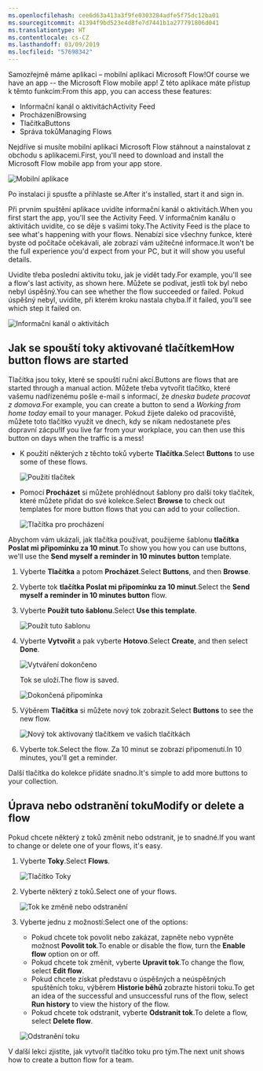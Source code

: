 ```yaml
---
ms.openlocfilehash: cee6d63a413a3f9fe0303284adfe5f75dc12ba01
ms.sourcegitcommit: 41394f9bd523e4d8fe7d7441b1a277791806d041
ms.translationtype: HT
ms.contentlocale: cs-CZ
ms.lasthandoff: 03/09/2019
ms.locfileid: "57698342"
---
```

<span data-ttu-id="ebd22-101">Samozřejmě máme aplikaci – mobilní aplikaci Microsoft Flow!</span><span class="sxs-lookup"><span data-stu-id="ebd22-101">Of course we have an app -- the Microsoft Flow mobile app!</span></span> <span data-ttu-id="ebd22-102">Z této aplikace máte přístup k těmto funkcím:</span><span class="sxs-lookup"><span data-stu-id="ebd22-102">From this app, you can access these features:</span></span>

- <span data-ttu-id="ebd22-103">Informační kanál o aktivitách</span><span class="sxs-lookup"><span data-stu-id="ebd22-103">Activity Feed</span></span>
- <span data-ttu-id="ebd22-104">Procházení</span><span class="sxs-lookup"><span data-stu-id="ebd22-104">Browsing</span></span>
- <span data-ttu-id="ebd22-105">Tlačítka</span><span class="sxs-lookup"><span data-stu-id="ebd22-105">Buttons</span></span>
- <span data-ttu-id="ebd22-106">Správa toků</span><span class="sxs-lookup"><span data-stu-id="ebd22-106">Managing Flows</span></span>

<span data-ttu-id="ebd22-107">Nejdříve si musíte mobilní aplikaci Microsoft Flow stáhnout a nainstalovat z obchodu s aplikacemi.</span><span class="sxs-lookup"><span data-stu-id="ebd22-107">First, you'll need to download and install the Microsoft Flow mobile app from your app store.</span></span>

![Mobilní aplikace](../media/open-mobile-app.png)

<span data-ttu-id="ebd22-109">Po instalaci ji spusťte a přihlaste se.</span><span class="sxs-lookup"><span data-stu-id="ebd22-109">After it's installed, start it and sign in.</span></span>

<span data-ttu-id="ebd22-110">Při prvním spuštění aplikace uvidíte informační kanál o aktivitách.</span><span class="sxs-lookup"><span data-stu-id="ebd22-110">When you first start the app, you'll see the Activity Feed.</span></span> <span data-ttu-id="ebd22-111">V informačním kanálu o aktivitách uvidíte, co se děje s vašimi toky.</span><span class="sxs-lookup"><span data-stu-id="ebd22-111">The Activity Feed is the place to see what's happening with your flows.</span></span> <span data-ttu-id="ebd22-112">Nenabízí sice všechny funkce, které byste od počítače očekávali, ale zobrazí vám užitečné informace.</span><span class="sxs-lookup"><span data-stu-id="ebd22-112">It won't be the full experience you'd expect from your PC, but it will show you useful details.</span></span>

<span data-ttu-id="ebd22-113">Uvidíte třeba poslední aktivitu toku, jak je vidět tady.</span><span class="sxs-lookup"><span data-stu-id="ebd22-113">For example, you'll see a flow's last activity, as shown here.</span></span> <span data-ttu-id="ebd22-114">Můžete se podívat, jestli tok byl nebo nebyl úspěšný.</span><span class="sxs-lookup"><span data-stu-id="ebd22-114">You can see whether the flow succeeded or failed.</span></span> <span data-ttu-id="ebd22-115">Pokud úspěšný nebyl, uvidíte, při kterém kroku nastala chyba.</span><span class="sxs-lookup"><span data-stu-id="ebd22-115">If it failed, you'll see which step it failed on.</span></span>

![Informační kanál o aktivitách](../media/see-all-activity.png)

## <a name="how-button-flows-are-started"></a><span data-ttu-id="ebd22-117">Jak se spouští toky aktivované tlačítkem</span><span class="sxs-lookup"><span data-stu-id="ebd22-117">How button flows are started</span></span>
<span data-ttu-id="ebd22-118">Tlačítka jsou toky, které se spouští ruční akcí.</span><span class="sxs-lookup"><span data-stu-id="ebd22-118">Buttons are flows that are started through a manual action.</span></span> <span data-ttu-id="ebd22-119">Můžete třeba vytvořit tlačítko, které vašemu nadřízenému pošle e-mail s informací, že *dneska budete pracovat z domova*.</span><span class="sxs-lookup"><span data-stu-id="ebd22-119">For example, you can create a button to send a *Working from home today* email to your manager.</span></span> <span data-ttu-id="ebd22-120">Pokud žijete daleko od pracoviště, můžete toto tlačítko využít ve dnech, kdy se nikam nedostanete přes dopravní zácpu!</span><span class="sxs-lookup"><span data-stu-id="ebd22-120">If you live far from your workplace, you can then use this button on days when the traffic is a mess!</span></span>

- <span data-ttu-id="ebd22-121">K použití některých z těchto toků vyberte **Tlačítka**.</span><span class="sxs-lookup"><span data-stu-id="ebd22-121">Select **Buttons** to use some of these flows.</span></span>

    ![Použití tlačítek](../media/activity-details.png)

- <span data-ttu-id="ebd22-123">Pomocí **Procházet** si můžete prohlédnout šablony pro další toky tlačítek, které můžete přidat do své kolekce.</span><span class="sxs-lookup"><span data-stu-id="ebd22-123">Select **Browse** to check out templates for more button flows that you can add to your collection.</span></span>

    ![Tlačítka pro procházení](../media/click-browse-button.png)

<span data-ttu-id="ebd22-125">Abychom vám ukázali, jak tlačítka používat, použijeme šablonu **tlačítka Poslat mi připomínku za 10 minut**.</span><span class="sxs-lookup"><span data-stu-id="ebd22-125">To show you how you can use buttons, we'll use the **Send myself a reminder in 10 minutes button** template.</span></span>

1. <span data-ttu-id="ebd22-126">Vyberte **Tlačítka** a potom **Procházet**.</span><span class="sxs-lookup"><span data-stu-id="ebd22-126">Select **Buttons**, and then **Browse**.</span></span>
2. <span data-ttu-id="ebd22-127">Vyberte tok **tlačítka Poslat mi připomínku za 10 minut**.</span><span class="sxs-lookup"><span data-stu-id="ebd22-127">Select the **Send myself a reminder in 10 minutes button** flow.</span></span>
3. <span data-ttu-id="ebd22-128">Vyberte **Použít tuto šablonu**.</span><span class="sxs-lookup"><span data-stu-id="ebd22-128">Select **Use this template**.</span></span>

    ![Použít tuto šablonu](../media/use-this-template.png)

4. <span data-ttu-id="ebd22-130">Vyberte **Vytvořit** a pak vyberte **Hotovo**.</span><span class="sxs-lookup"><span data-stu-id="ebd22-130">Select **Create**, and then select **Done**.</span></span>

    ![Vytváření dokončeno](../media/create-complete.png)

    <span data-ttu-id="ebd22-132">Tok se uloží.</span><span class="sxs-lookup"><span data-stu-id="ebd22-132">The flow is saved.</span></span>

    ![Dokončená připomínka](../media/complete-reminder.png)

5. <span data-ttu-id="ebd22-134">Výběrem **Tlačítka** si můžete nový tok zobrazit.</span><span class="sxs-lookup"><span data-stu-id="ebd22-134">Select **Buttons** to see the new flow.</span></span> 

    ![Nový tok aktivovaný tlačítkem ve vašich tlačítkách](../media/button-send-reminder.png)

6. <span data-ttu-id="ebd22-136">Vyberte tok.</span><span class="sxs-lookup"><span data-stu-id="ebd22-136">Select the flow.</span></span> <span data-ttu-id="ebd22-137">Za 10 minut se zobrazí připomenutí.</span><span class="sxs-lookup"><span data-stu-id="ebd22-137">In 10 minutes, you'll get a reminder.</span></span>

<span data-ttu-id="ebd22-138">Další tlačítka do kolekce přidáte snadno.</span><span class="sxs-lookup"><span data-stu-id="ebd22-138">It's simple to add more buttons to your collection.</span></span>

## <a name="modify-or-delete-a-flow"></a><span data-ttu-id="ebd22-139">Úprava nebo odstranění toku</span><span class="sxs-lookup"><span data-stu-id="ebd22-139">Modify or delete a flow</span></span>
<span data-ttu-id="ebd22-140">Pokud chcete některý z toků změnit nebo odstranit, je to snadné.</span><span class="sxs-lookup"><span data-stu-id="ebd22-140">If you want to change or delete one of your flows, it's easy.</span></span>

1. <span data-ttu-id="ebd22-141">Vyberte **Toky**.</span><span class="sxs-lookup"><span data-stu-id="ebd22-141">Select **Flows**.</span></span>

    ![Tlačítko Toky](../media/click-flows-button.png)

2. <span data-ttu-id="ebd22-143">Vyberte některý z toků.</span><span class="sxs-lookup"><span data-stu-id="ebd22-143">Select one of your flows.</span></span>

    ![Tok ke změně nebo odstranění](../media/send-a-reminder.png)

3. <span data-ttu-id="ebd22-145">Vyberte jednu z možností:</span><span class="sxs-lookup"><span data-stu-id="ebd22-145">Select one of the options:</span></span>

    * <span data-ttu-id="ebd22-146">Pokud chcete tok povolit nebo zakázat, zapněte nebo vypněte možnost **Povolit tok**.</span><span class="sxs-lookup"><span data-stu-id="ebd22-146">To enable or disable the flow, turn the **Enable flow** option on or off.</span></span>
    * <span data-ttu-id="ebd22-147">Pokud chcete tok změnit, vyberte **Upravit tok**.</span><span class="sxs-lookup"><span data-stu-id="ebd22-147">To change the flow, select **Edit flow**.</span></span> 
    * <span data-ttu-id="ebd22-148">Pokud chcete získat představu o úspěšných a neúspěšných spuštěních toku, výběrem **Historie běhů** zobrazte historii toku.</span><span class="sxs-lookup"><span data-stu-id="ebd22-148">To get an idea of the successful and unsuccessful runs of the flow, select **Run history** to view the history of the flow.</span></span>
    * <span data-ttu-id="ebd22-149">Pokud chcete tok odstranit, vyberte **Odstranit tok**.</span><span class="sxs-lookup"><span data-stu-id="ebd22-149">To delete a flow, select **Delete flow**.</span></span>

    ![Odstranění toku](../media/disable-delete.png)

<span data-ttu-id="ebd22-151">V další lekci zjistíte, jak vytvořit tlačítko toku pro tým.</span><span class="sxs-lookup"><span data-stu-id="ebd22-151">The next unit shows how to create a button flow for a team.</span></span>
